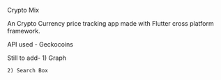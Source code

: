 Crypto Mix

An Crypto Currency price tracking app made with Flutter cross platform framework.


API used - Geckocoins

Still to add-
    1) Graph
    
    2) Search Box
